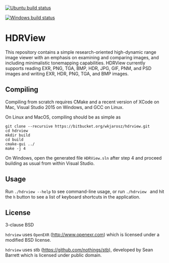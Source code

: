 [![Ubuntu build status](https://semaphoreci.com/api/v1/projects/2a0b22e4-2173-4df3-b3ee-2a4db2a632e3/721754/shields_badge.svg)](https://semaphoreci.com/wjarosz/hdrview)

[![Windows build status](https://ci.appveyor.com/api/projects/status/tyjo3acimqn28da2?svg=true&passingText=Windows%20build%20-%20OK&failingText=Windows%20build%20-%20Fails&pendingText=Windows%20build%20-%20Pending)](https://ci.appveyor.com/project/wkjarosz/hdrview)

# HDRView
This repository contains a simple research-oriented high-dynamic range image viewer with an emphasis on examining and comparing images, and including minimalistic tonemapping capabilities. HDRView currently supports reading EXR, PNG, TGA, BMP, HDR, JPG, GIF, PNM, and PSD images and writing EXR, HDR, PNG, TGA, and BMP images.

## Compiling

Compiling from scratch requires CMake and a recent version of XCode on Mac, Visual Studio 2015 on Windows, and GCC on Linux.

On Linux and MacOS, compiling should be as simple as

    git clone --recursive https://bitbucket.org/wkjarosz/hdrview.git
    cd hdrview
    mkdir build
    cd build
    cmake-gui ../
    make -j 4

On Windows, open the generated file ``HDRView.sln`` after step 4 and proceed building as usual from within Visual Studio.


## Usage

Run ``./hdrview --help`` to see command-line usage, or run ``./hdrview `` and hit the ``h`` button to see a list of keyboard shortcuts in the application.

## License

3-clause BSD

``hdrview`` uses ``OpenEXR`` (http://www.openexr.com) which is licensed under a modified BSD license.

``hdrview`` uses stb (https://github.com/nothings/stb), developed by Sean Barrett which is licensed under public domain.